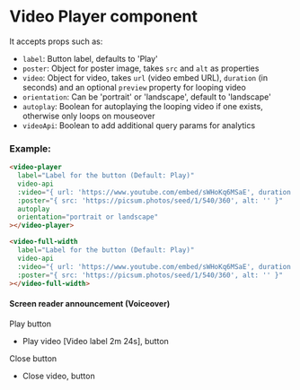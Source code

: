 # Video Player component

It accepts props such as:

- `label`: Button label, defaults to 'Play'
- `poster`: Object for poster image, takes `src` and `alt` as properties
- `video`: Object for video, takes `url` (video embed URL), `duration` (in seconds) and an optional `preview` property for looping video
- `orientation`: Can be 'portrait' or 'landscape', default to 'landscape'
- `autoplay`: Boolean for autoplaying the looping video if one exists, otherwise only loops on mouseover
- `videoApi`: Boolean to add additional query params for analytics

### Example:

```html
<video-player
  label="Label for the button (Default: Play)"
  video-api
  :video="{ url: 'https://www.youtube.com/embed/sWHoKq6MSaE', duration: 144 }"
  :poster="{ src: 'https://picsum.photos/seed/1/540/360', alt: '' }"
  autoplay
  orientation="portrait or landscape"
></video-player>
```

```html
<video-full-width
  label="Label for the button (Default: Play)"
  video-api
  :video="{ url: 'https://www.youtube.com/embed/sWHoKq6MSaE', duration: 144 }"
  :poster="{ src: 'https://picsum.photos/seed/1/540/360', alt: '' }"
></video-full-width>
```

#### Screen reader announcement (Voiceover)

Play button
- Play video [Video label 2m 24s], button

Close button
- Close video, button
